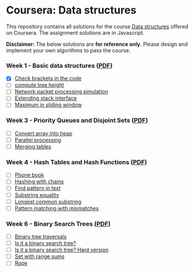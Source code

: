 # Coursera: Data structures

This repository contains all solutions for the course [Data structures](https://www.coursera.org/learn/data-structures) offered on Coursera. The assignment solutions are in Javascript.

**Disclaimer:** The below solutions are **for reference only**. Please design and implement your own algorithms to pass the course.

### Week 1 - Basic data structures ([PDF](Assignments/1.pdf))

- [x] [Check brackets in the code](Solutions/1_1.js)
- [ ] [compute tree height](Solutions/1_2.js)
- [ ] [Network packet processing simulation](Solutions/1_3.js)
- [ ] [Extending stack interface](Solutions/1_4.js)
- [ ] [Maximum in sliding window](Solutions/1_5.js)

### Week 3 - Priority Queues and Disjoint Sets ([PDF](Assignments/3.pdf))

- [ ] [Convert array into heap](Solutions/3_1.js)
- [ ] [Parallel processing](Solutions/3_2.js)
- [ ] [Merging tables](Solutions/3_3.js)

### Week 4 - Hash Tables and Hash Functions ([PDF](Assignments/4.pdf))

- [ ] [Phone book](Solutions/4_1.js)
- [ ] [Hashing with chains](Solutions/4_2.js)
- [ ] [Find pattern in text](Solutions/4_3.js)
- [ ] [Substring equality](Solutions/4_4.js)
- [ ] [Longest common substring](Solutions/4_5.js)
- [ ] [Pattern matching with mismatches](Solutions/4_6.js)

### Week 6 - Binary Search Trees ([PDF](Assignments/6.pdf))

- [ ] [Binary tree traversals](Solutions/6_1.js)
- [ ] [Is it a binary search tree?](Solutions/6_2.js)
- [ ] [Is it a binary search tree? Hard version](Solutions/6_3.js)
- [ ] [Set with range sums](Solutions/6_4.js)
- [ ] [Rope](Solutions/6_5.js)
